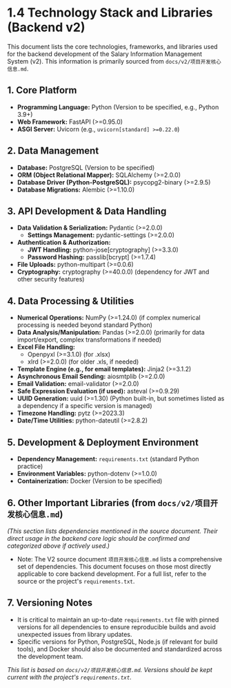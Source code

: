 # 1.4 Technology Stack and Libraries (Backend v2)

This document lists the core technologies, frameworks, and libraries used for the backend development of the Salary Information Management System (v2). This information is primarily sourced from `docs/v2/项目开发核心信息.md`.

## 1. Core Platform

*   **Programming Language:** Python (Version to be specified, e.g., Python 3.9+)
*   **Web Framework:** FastAPI (>=0.95.0)
*   **ASGI Server:** Uvicorn (e.g., `uvicorn[standard] >=0.22.0`)

## 2. Data Management

*   **Database:** PostgreSQL (Version to be specified)
*   **ORM (Object Relational Mapper):** SQLAlchemy (>=2.0.0)
*   **Database Driver (Python-PostgreSQL):** psycopg2-binary (>=2.9.5)
*   **Database Migrations:** Alembic (>=1.10.0)

## 3. API Development & Data Handling

*   **Data Validation & Serialization:** Pydantic (>=2.0.0)
    *   **Settings Management:** pydantic-settings (>=2.0.0)
*   **Authentication & Authorization:**
    *   **JWT Handling:** python-jose[cryptography] (>=3.3.0)
    *   **Password Hashing:** passlib[bcrypt] (>=1.7.4)
*   **File Uploads:** python-multipart (>=0.0.6)
*   **Cryptography:** cryptography (>=40.0.0) (dependency for JWT and other security features)

## 4. Data Processing & Utilities

*   **Numerical Operations:** NumPy (>=1.24.0) (if complex numerical processing is needed beyond standard Python)
*   **Data Analysis/Manipulation:** Pandas (>=2.0.0) (primarily for data import/export, complex transformations if needed)
*   **Excel File Handling:**
    *   Openpyxl (>=3.1.0) (for .xlsx)
    *   xlrd (>=2.0.0) (for older .xls, if needed)
*   **Template Engine (e.g., for email templates):** Jinja2 (>=3.1.2)
*   **Asynchronous Email Sending:** aiosmtplib (>=2.0.0)
*   **Email Validation:** email-validator (>=2.0.0)
*   **Safe Expression Evaluation (if used):** asteval (>=0.9.29)
*   **UUID Generation:** uuid (>=1.30) (Python built-in, but sometimes listed as a dependency if a specific version is managed)
*   **Timezone Handling:** pytz (>=2023.3)
*   **Date/Time Utilities:** python-dateutil (>=2.8.2)

## 5. Development & Deployment Environment

*   **Dependency Management:** `requirements.txt` (standard Python practice)
*   **Environment Variables:** python-dotenv (>=1.0.0)
*   **Containerization:** Docker (Version to be specified)

## 6. Other Important Libraries (from `docs/v2/项目开发核心信息.md`)

*(This section lists dependencies mentioned in the source document. Their direct usage in the backend core logic should be confirmed and categorized above if actively used.)*
*   Note: The V2 source document `项目开发核心信息.md` lists a comprehensive set of dependencies. This document focuses on those most directly applicable to core backend development. For a full list, refer to the source or the project's `requirements.txt`.

## 7. Versioning Notes

*   It is critical to maintain an up-to-date `requirements.txt` file with pinned versions for all dependencies to ensure reproducible builds and avoid unexpected issues from library updates.
*   Specific versions for Python, PostgreSQL, Node.js (if relevant for build tools), and Docker should also be documented and standardized across the development team.

*This list is based on `docs/v2/项目开发核心信息.md`. Versions should be kept current with the project's `requirements.txt`.* 
